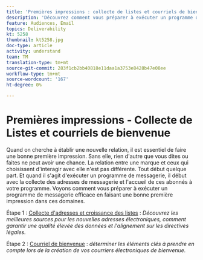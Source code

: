 ```yaml
---
title: 'Premières impressions : collecte de listes et courriels de bienvenue'
description: 'Découvrez comment vous préparer à exécuter un programme de messagerie efficace en faisant une bonne première impression. '
feature: Audiences, Email
topics: Deliverability
kt: 5258
thumbnail: kt5258.jpg
doc-type: article
activity: understand
team: TM
translation-type: tm+mt
source-git-commit: 283f1cb2bb40818e11daa1a3753e8428b47e08ee
workflow-type: tm+mt
source-wordcount: '167'
ht-degree: 0%

---
```



# Premières impressions - Collecte de Listes et courriels de bienvenue

Quand on cherche à établir une nouvelle relation, il est essentiel de faire une bonne première impression. Sans elle, rien d&#39;autre que vous dites ou faites ne peut avoir une chance. La relation entre une marque et ceux qui choisissent d&#39;interagir avec elle n&#39;est pas différente. Tout début quelque part. Et quand il s&#39;agit d&#39;exécuter un programme de messagerie, il début avec la collecte des adresses de messagerie et l&#39;accueil de ces abonnés à votre programme. Voyons comment vous préparer à exécuter un programme de messagerie efficace en faisant une bonne première impression dans ces domaines.

Étape 1 :  [Collecte d&#39;adresses et croissance des listes](/help/first-impressions/address-collection-and-list-growth.md) :
*Découvrez les meilleures sources pour les nouvelles adresses électroniques, comment garantir une qualité élevée des données et l&#39;alignement sur les directives légales.*

Étape 2 :  [Courriel de bienvenue](/help/first-impressions/welcome-emails.md) :
*déterminer les éléments clés à prendre en compte lors de la création de vos courriers électroniques de bienvenue.*
